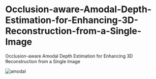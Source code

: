 # Occlusion-aware-Amodal-Depth-Estimation-for-Enhancing-3D-Reconstruction-from-a-Single-Image
 Occlusion-aware Amodal Depth Estimation for  Enhancing 3D Reconstruction from a Single Image
 
![amodal](https://github.com/Seonguke/Occlusion-aware-Amodal-Depth-Estimation-for-Enhancing-3D-Reconstruction-from-a-Single-Image/assets/57488386/850037b1-3543-4a5a-953e-41c418ba3a18)

